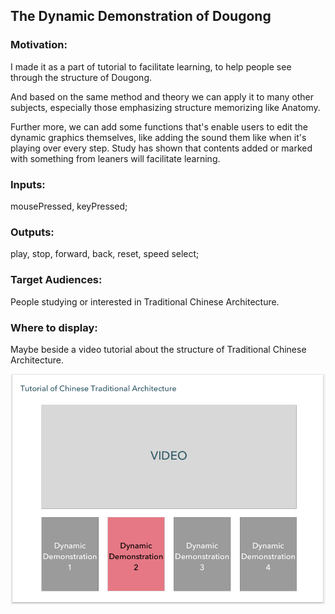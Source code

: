 

## The Dynamic Demonstration of Dougong

### Motivation:
I made it as a part of tutorial to facilitate learning, to help people see through the structure of Dougong.

And based on the same method and theory we can apply it to many other subjects, especially those emphasizing structure memorizing like Anatomy. 

Further more, we can add some functions that's enable users to edit the dynamic graphics themselves, like adding the sound them like when it's playing over every step. Study has shown that contents added or marked with something from leaners will facilitate learning.  

### Inputs:
mousePressed, keyPressed;

### Outputs:
play, stop, forward, back, reset, speed select;

### Target Audiences:
People studying or interested in Traditional Chinese Architecture.

### Where to display:
Maybe beside a video tutorial about the structure of Traditional Chinese Architecture.


![layout](https://github.com/yuanfang313/CIM640_Creative-Coding/blob/master/Homework/-Midterm/layout.png)
